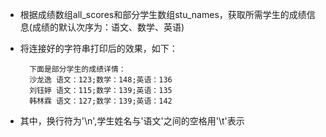 - 根据成绩数组all\_scores和部分学生数组stu\_names，获取所需学生的成绩信息(成绩的默认次序为：语文、数学、英语)
- 将连接好的字符串打印后的效果，如下：

        下面是部分学生的成绩详情：
        沙龙逸	语文：123;数学：148;英语：136
        刘钰婷	语文：115;数学：139;英语：135
        韩林霖	语文：127;数学：139;英语：142

- 其中，换行符为'\n',学生姓名与'语文'之间的空格用'\t'表示